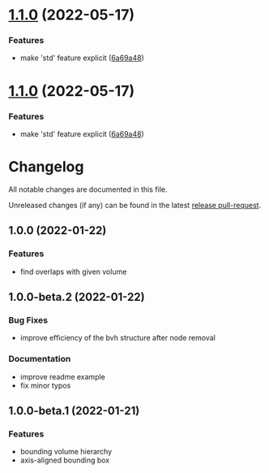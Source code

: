 # [1.1.0](https://github.com/jcornaz/bvh-arena/compare/v1.0.0...v1.1.0) (2022-05-17)


### Features

* make 'std' feature explicit ([6a69a48](https://github.com/jcornaz/bvh-arena/commit/6a69a48f7f1e2742f568e0539034ce2a4372604d))

# [1.1.0](https://github.com/jcornaz/bvh-arena/compare/v1.0.0...v1.1.0) (2022-05-17)


### Features

* make 'std' feature explicit ([6a69a48](https://github.com/jcornaz/bvh-arena/commit/6a69a48f7f1e2742f568e0539034ce2a4372604d))

# Changelog

All notable changes are documented in this file.

Unreleased changes (if any) can be found in the latest [release pull-request].

[release pull-request]: https://github.com/jcornaz/bvh-arena/pulls?q=is%3Apr+is%3Aopen+label%3A%22autorelease%3A+pending%22

## 1.0.0 (2022-01-22)

### Features

* find overlaps with given volume 


## 1.0.0-beta.2 (2022-01-22)

### Bug Fixes

- improve efficiency of the bvh structure after node removal


### Documentation

- improve readme example
- fix minor typos


## 1.0.0-beta.1 (2022-01-21)

### Features

* bounding volume hierarchy
* axis-aligned bounding box
